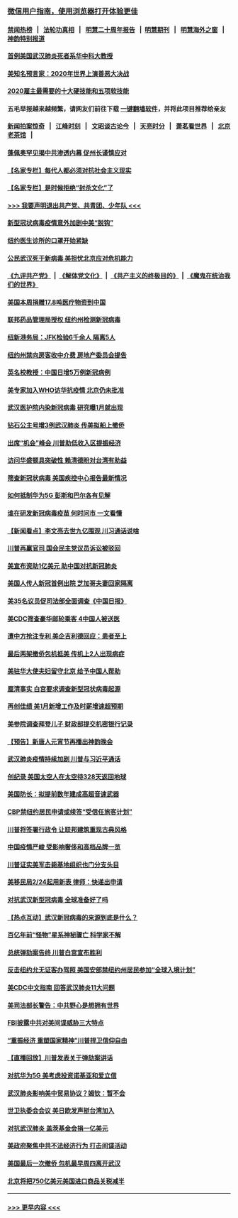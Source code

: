 ### [微信用户指南，使用浏览器打开体验更佳](https://github.com/gfw-breaker/banned-news1/blob/master/indexes/wechat-guide.md?t=0)
#### [禁闻热榜](热点新闻.md?t=0)  &nbsp;&nbsp;|&nbsp;&nbsp; [法轮功真相](https://github.com/gfw-breaker/truth/blob/master/README.md?t=0) &nbsp;&nbsp;|&nbsp;&nbsp; [明慧二十周年报告](https://github.com/gfw-breaker/mh-reports/blob/master/README.md?t=0) &nbsp;&nbsp;|&nbsp;&nbsp;[明慧期刊](https://github.com/gfw-breaker/mh-qikan) &nbsp;&nbsp;|&nbsp;&nbsp; [明慧海外之窗](https://github.com/gfw-breaker/mh-news/blob/master/README.md?t=0) &nbsp;&nbsp;|&nbsp;&nbsp; [神韵特别报道](https://github.com/gfw-breaker/mh-news/blob/master/shenyun.md?t=0)
#### [首例美国武汉肺炎死者系华中科大教授](../pages/nsc412/n11855500.md?t=02092244) 
#### [美知名预言家：2020年世界上演善恶大决战](../pages/nsc412/n11855418.md?t=02092244) 
#### [2020雇主最需要的十大硬技能和五项软技能](../pages/nsc412/n11850953.md?t=02092244) 
#### 五毛举报越来越频繁，请网友们前往下载 [一键翻墙软件](https://github.com/gfw-breaker/ssr-accounts)，并将此项目推荐给亲友
#### [新闻拍案惊奇](https://github.com/gfw-breaker/banned-news1/blob/master/pages/link4.md) &nbsp;&nbsp;|&nbsp;&nbsp; [江峰时刻](https://github.com/gfw-breaker/banned-news1/blob/master/pages/link4.md) &nbsp;&nbsp;|&nbsp;&nbsp; [文昭谈古论今](https://github.com/gfw-breaker/banned-news1/blob/master/pages/link4.md) &nbsp;&nbsp;|&nbsp;&nbsp; [天亮时分](https://github.com/gfw-breaker/banned-news1/blob/master/pages/link4.md) &nbsp;&nbsp;|&nbsp;&nbsp; [萧茗看世界](https://github.com/gfw-breaker/banned-news1/blob/master/pages/link4.md) &nbsp;&nbsp;|&nbsp;&nbsp; [北京老茶馆](https://github.com/gfw-breaker/banned-news1/blob/master/pages/link4.md) &nbsp;&nbsp;|&nbsp;&nbsp; 
#### [蓬佩奥罕见揭中共渗透内幕 促州长谨慎应对](../pages/nsc412/n11854685.md?t=02092244) 
#### [【名家专栏】每代人都必须对抗社会主义现实](../pages/nsc412/n11831412.md?t=02092244) 
#### [【名家专栏】是时候拒绝“封杀文化”了](../pages/nsc412/n11814093.md?t=02092244) 
#### [>>> 我要声明退出共产党、共青团、少年队 <<<](https://github.com/begood0513/goodnews/blob/master/quit/letter.md) 
#### [新型冠状病毒疫情意外加剧中美“脱钩”](../pages/nsc412/n11854475.md?t=02092244) 
#### [纽约医生诊所的口罩开始紧缺](../pages/nsc412/n11853364.md?t=02092244) 
#### [公民武汉死于新病毒 美担忧北京应对危机能力](../pages/nsc412/n11854331.md?t=02092244) 
#### [《九评共产党》](https://github.com/begood0513/9ping.md/blob/master/README.md) &nbsp;|&nbsp; [《解体党文化》](../../../../jtdwh.md/blob/master/README.md)  &nbsp;|&nbsp; [《共产主义的终极目的》](../../../../gczydzjmd.md/blob/master/README.md) &nbsp;|&nbsp; [《魔鬼在统治我们的世界》](../../../../mgztzwmdsj.md/blob/master/README.md) 
#### [美国本周捐赠17.8吨医疗物资到中国](../pages/nsc412/n11854269.md?t=02092244) 
#### [联邦药品管理局授权  纽约州检测新冠病毒](../pages/nsc412/n11853371.md?t=02092244) 
#### [纽新港务局：JFK检验6千余人  隔离5人](../pages/nsc412/n11853366.md?t=02092244) 
#### [纽约州禁向房客收中介费  房地产委员会提告](../pages/nsc412/n11853360.md?t=02092244) 
#### [英名校教授：中国日增5万例新冠病例](../pages/nsc412/n11854174.md?t=02092244) 
#### [美专家加入WHO访华抗疫情 北京仍未批准](../pages/nsc412/n11854043.md?t=02092244) 
#### [武汉医护院内染新冠病毒 研究曝1月就出现](../pages/nsc412/n11852928.md?t=02092244) 
#### [钻石公主号增3例武汉肺炎 传美拟船上撤侨](../pages/nsc412/n11853240.md?t=02092244) 
#### [出席“机会”峰会 川普助低收入区提振经济](../pages/nsc412/n11853232.md?t=02092244) 
#### [访问华盛顿具突破性 赖清德盼对台湾有助益](../pages/nsc412/n11853129.md?t=02092244) 
#### [筛查新冠状病毒 美国疾控中心报告最新情况](../pages/nsc412/n11853070.md?t=02092244) 
#### [如何抵制华为5G 彭斯和巴尔各有见解](../pages/nsc412/n11852535.md?t=02092244) 
#### [谁在研发新冠病毒疫苗 何时问市 一文看懂](../pages/nsc412/n11852840.md?t=02092244) 
#### [【新闻看点】李文亮去世九亿围观 川习通话说啥](../pages/nsc412/n11852360.md?t=02092244) 
#### [川普再赢官司 国会民主党议员诉讼被驳回](../pages/nsc412/n11852287.md?t=02092244) 
#### [美宣布资助1亿美元 助中国对抗新冠肺炎](../pages/nsc412/n11852531.md?t=02092244) 
#### [美国人传人新冠首例出院 芝加哥夫妻回家隔离](../pages/nsc412/n11852452.md?t=02092244) 
#### [美35名议员促司法部全面调查《中国日报》](../pages/nsc412/n11852435.md?t=02092244) 
#### [美CDC筛查豪华邮轮乘客 4中国人被送医](../pages/nsc412/n11852085.md?t=02092244) 
#### [遭中方抢注专利 美企吉利德回应：患者至上](../pages/nsc412/n11852037.md?t=02092244) 
#### [最后两架撤侨包机抵美 传机上2人出现病症](../pages/nsc412/n11852173.md?t=02092244) 
#### [美驻华大使夫妇留守北京 给予中国人帮助](../pages/nsc412/n11852165.md?t=02092244) 
#### [厘清事实 白宫要求调查新型冠状病毒起源](../pages/nsc412/n11852106.md?t=02092244) 
#### [再创佳绩 美1月新增工作及时薪增速超预期](../pages/nsc412/n11852174.md?t=02092244) 
#### [美参院调查拜登儿子 财政部提交机密银行记录](../pages/nsc412/n11851808.md?t=02092244) 
#### [【预告】新唐人元宵节再播出神韵晚会](../pages/nsc412/n11843192.md?t=02092244) 
#### [武汉肺炎疫情持续加剧 川普与习近平通话](../pages/nsc412/n11851613.md?t=02092244) 
#### [创纪录 美国太空人在太空待328天返回地球](../pages/nsc412/n11851266.md?t=02092244) 
#### [美国防长：拟提前数年建成高超音速武器](../pages/nsc412/n11850959.md?t=02092244) 
#### [CBP禁纽约居民申请或续签“受信任旅客计划”](../pages/nsc412/n11850857.md?t=02092244) 
#### [川普将签署行政令 让联邦建筑重现古典风格](../pages/nsc412/n11850654.md?t=02092244) 
#### [中国疫情严峻 受影响奢侈和高档品牌一览](../pages/nsc412/n11850319.md?t=02092244) 
#### [川普证实美军击毙基地组织也门分支头目](../pages/nsc412/n11850383.md?t=02092244) 
#### [美移民局2/24起用新表 律师：快递出申请](../pages/nsc412/n11848220.md?t=02092244) 
#### [对抗武汉新型冠病毒 全球准备好了吗](../pages/nsc412/n11850142.md?t=02092244) 
#### [【热点互动】武汉新冠病毒的来源到底是什么？](../pages/nsc412/n11849749.md?t=02092244) 
#### [百亿年前“怪物”星系神秘骤亡 科学家不解](../pages/nsc412/n11849863.md?t=02092244) 
#### [总统弹劾案告终 川普白宫宣布胜利](../pages/nsc412/n11849985.md?t=02092244) 
#### [反击纽约允无证客办驾照  美国安部禁纽约州居民参加“全球入境计划”](../pages/nsc412/n11849828.md?t=02092244) 
#### [美CDC中文指南 回答武汉肺炎11大问题](../pages/nsc412/n11849703.md?t=02092244) 
#### [美司法部长警告：中共野心是想拥有世界](../pages/nsc412/n11849769.md?t=02092244) 
#### [FBI披露中共对美间谍威胁三大特点](../pages/nsc412/n11849700.md?t=02092244) 
#### [“重振经济 重塑国家精神”川普捍卫信仰自由](../pages/nsc412/n11849641.md?t=02092244) 
#### [【直播回放】川普发表关于弹劾案讲话](../pages/nsc412/n11849472.md?t=02092244) 
#### [对抗华为5G 美考虑投资诺基亚和爱立信](../pages/nsc412/n11849510.md?t=02092244) 
#### [武汉肺炎影响美中贸易协议？姆钦：暂不会](../pages/nsc412/n11849497.md?t=02092244) 
#### [世卫执委会会议 美日欧发声挺台湾加入](../pages/nsc412/n11849433.md?t=02092244) 
#### [对抗武汉肺炎 盖茨基金会捐一亿美元](../pages/nsc412/n11848953.md?t=02092244) 
#### [美政府聚焦中共不法经济行为 打击间谍活动](../pages/nsc412/n11849322.md?t=02092244) 
#### [美国最后一次撤侨 包机最早周四离开武汉](../pages/nsc412/n11849395.md?t=02092244) 
#### [北京将把750亿美元美国进口商品关税减半](../pages/nsc412/n11848896.md?t=02092244) 

----
#### [ >>> 更早内容 <<< ](../indexes/nsc412-earlier.md)

